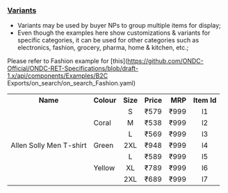 ### <ins>Variants</ins>
* Variants may be used by buyer NPs to group multiple items for display;
* Even though the examples here show customizations & variants for specific categories, it can be used for other categories such as electronics, fashion, grocery, pharma, home & kitchen, etc.;

Please refer to Fashion example for [this](https://github.com/ONDC-Official/ONDC-RET-Specifications/blob/draft-1.x/api/components/Examples/B2C Exports/on_search/on_search_Fashion.yaml)

<table>
  <tbody>
    <tr>
      <th>Name</th>
      <th align="center">Colour</th>
      <th align="right">Size</th>
      <th align="center">Price</th>
      <th align="right">MRP</th>
      <th align="right">Item Id</th>
    </tr>
    <tr>
      <td rowspan="7">Allen Solly Men T-shirt</td>
      <td rowspan="3">Coral</td>
      <td align="center">S</td>
      <td>₹579</td>
      <td>₹999</td>
      <td align="center">l1</td>
    </tr>
    <tr>
      <td align="center">M</td>
      <td>₹538</td>
      <td>₹999</td>
      <td align="center">l2</td>
    </tr>
    <tr>
      <td align="center">L</td>
      <td>₹569</td>
      <td>₹999</td>
      <td align="center">l3</td>
    </tr>
    <tr>
      <td>Green</td>
      <td align="center">2XL</td>
      <td>₹948</td>
      <td>₹999</td>
      <td align="center">l4</td>
    </tr>
    <tr>
      <td rowspan="3">Yellow</td>
      <td align="center">L</td>
      <td>₹589</td>
      <td>₹999</td>
      <td align="center">l5</td>
    </tr>
    <tr>
      <td align="center">XL</td>
      <td>₹789</td>
      <td>₹999</td>
      <td align="center">l6</td>
    </tr>
    <tr>
      <td align="center">2XL</td>
      <td>₹689</td>
      <td>₹999</td>
      <td align="center">l7</td>
    </tr>
  </tbody>
</table>
